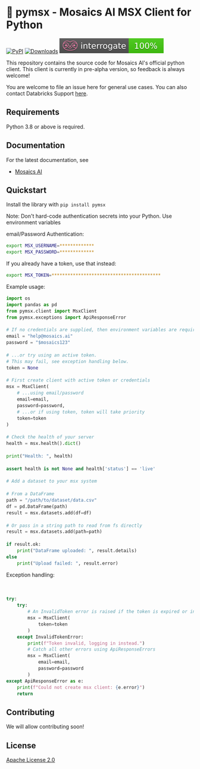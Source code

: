 # 🧰  pymsx - Mosaics AI MSX Client for Python

[![PyPI](https://img.shields.io/pypi/v/pymsx?style=flat-square)](https://pypi.org/project/pymsx/)
[![Downloads](https://pepy.tech/badge/pymsx)](https://pepy.tech/project/pymsx)
[![Documentation](assets/interrogate_badge.svg)](https://github.com/Mosaics-ai/pymsx)

This repository contains the source code for Mosaics AI's official python client. This client is currently in pre-alpha version, so feedback is always welcome!

You are welcome to file an issue here for general use cases. You can also contact Databricks Support [here](help.mosaics.ai).

## Requirements

Python 3.8 or above is required.

## Documentation

For the latest documentation, see

- [Mosaics AI](https://www.mosaics.ai)

## Quickstart

Install the library with `pip install pymsx`

Note: Don't hard-code authentication secrets into your Python. Use environment variables

email/Password Authentication:

```bash
export MSX_USERNAME=*************
export MSX_PASSWORD=*************
```

If you already have a token, use that instead:

```bash
export MSX_TOKEN=*****************************************
```

Example usage:
```python
import os
import pandas as pd
from pymsx.client import MsxClient
from pymsx.exceptions import ApiResponseError

# If no credentials are supplied, then environment variables are required.
email = "help@mosaics.ai"
password = "$mosaics123"

# ...or try using an active token.
# This may fail, see exception handling below.
token = None

# First create client with active token or credentials
msx = MsxClient(
    # ...using email/password
    email=email,
    password=password,
    # ...or if using token, token will take priority
    token=token
)

# Check the health of your server
health = msx.health().dict()

print("Health: ", health)

assert health is not None and health['status'] == 'live'

# Add a dataset to your msx system

# From a DataFrame
path = "/path/to/dataset/data.csv"
df = pd.DataFrame(path)
result = msx.datasets.add(df=df)

# Or pass in a string path to read from fs directly
result = msx.datasets.add(path=path)

if result.ok:
    print("DataFrame uploaded: ", result.details)
else
    print("Upload failed: ", result.error)
```

Exception handling:
```python


try:
    try:
        # An InvalidToken error is raised if the token is expired or incorrect
        msx = MsxClient(
            token=token
        )
    except InvalidTokenError:
        print(f"Token invalid, logging in instead.")
        # Catch all other errors using ApiResponseErrors
        msx = MsxClient(
            email=email,
            password=password
        )
except ApiResponseError as e:
    print(f"Could not create msx client: {e.error}")
    return
```

## Contributing

We will allow contributing soon!

## License

[Apache License 2.0](LICENSE)
